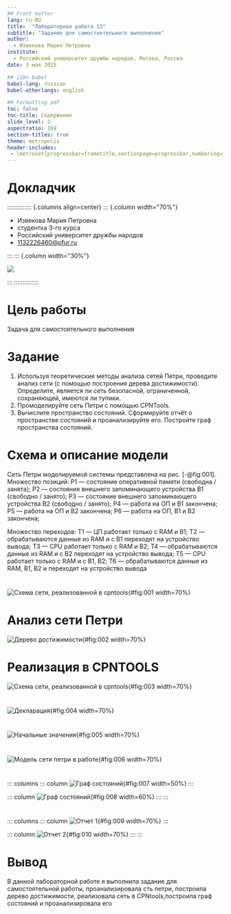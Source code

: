 ```yaml
---
## Front matter
lang: ru-RU
title:  "Лабораторная работа 13"
subtitle: "Задание для самостоятельного выполнения"
author:
  - Извекова Мария Петровна
institute:
  - Российский университет дружбы народов, Москва, Россия
date: 3 мая 2025

## i18n babel
babel-lang: russian
babel-otherlangs: english

## Formatting pdf
toc: false
toc-title: Содержание
slide_level: 2
aspectratio: 169
section-titles: true
theme: metropolis
header-includes:
 - \metroset{progressbar=frametitle,sectionpage=progressbar,numbering=fraction}
---
```


# Докладчик

:::::::::::::: {.columns align=center}
::: {.column width="70%"}

  * Извекова Мария Петровна
  * студентка 3-го курса
  * Российский университет дружбы народов
  * [1132226460@pfur.ru](mailto:1132226460@pfur.ru)

:::
::: {.column width="30%"}

![](./image/my_photo.jpg)

:::
::::::::::::::

# Цель работы

Задача для самостоятельного выполнения

# Задание

1. Используя теоретические методы анализа сетей Петри, проведите анализ сети (с помощью построения дерева достижимости). Определите, является ли сеть безопасной, ограниченной, сохраняющей, имеются ли тупики.
2. Промоделируйте сеть Петри с помощью CPNTools.
3. Вычислите пространство состояний. Сформируйте отчёт о пространстве состояний и проанализируйте его. Постройте граф пространства состояний.

# Схема и описание модели

Сеть Петри моделируемой системы представлена на рис. [-@fig:001].
Множество позиций:
P1 — состояние оперативной памяти (свободна / занята);
P2 — состояние внешнего запоминающего устройства B1 (свободно / занято);
P3 — состояние внешнего запоминающего устройства B2 (свободно / занято);
P4 — работа на ОП и B1 закончена;
P5 — работа на ОП и B2 закончена;
P6 — работа на ОП, B1 и B2 закончена;

Множество переходов:
T1 — ЦП работает только с RAM и B1;
T2 — обрабатываются данные из RAM и с B1 переходят на устройство вывода;
T3 — CPU работает только с RAM и B2;
T4 — обрабатываются данные из RAM и с B2 переходят на устройство вывода;
T5 — CPU работает только с RAM и с B1, B2;
T6 — обрабатываются данные из RAM, B1, B2 и переходят на устройство вывода

#

![Схема сети, реализованной в cpntools](image/2.png){#fig:001 width=70%}


# Анализ сети Петри

![Дерево достижимости](image/1.png){#fig:002 width=70%}

# Реализация в CPNTOOLS

![Схема сети, реализованной в cpntools](image/2.png){#fig:003 width=70%}

# 

![Декларация](image/3.png){#fig:004 width=70%}

#

![Начальные значения](image/4.png){#fig:005 width=70%}

#

![Модель сети петри в работе](image/5.png){#fig:006 width=70%}

#

::: columns
::: column
![Граф состояний](image/6.png){#fig:007 width=50%}
:::

::: column
![Граф состояний](image/9.png){#fig:008 width=60%}
::: 
:::

#

::: columns
::: column
![Отчет 1](image/7.png){#fig:009 width=70%}
:::

::: column
![Отчет 2](image/8.png){#fig:010 width=70%}
::: 
:::

# Вывод

В данной лабораторной работе я выполнила задание для самостоятельной работы, проанализировала сть петри, построила дерево достижимости, реализовала сеть в CPNtools,построила граф состояний и проанализировала его